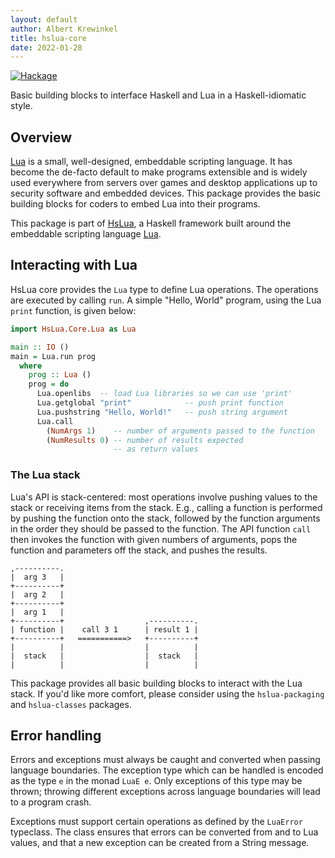 ```yaml
---
layout: default
author: Albert Krewinkel
title: hslua-core
date: 2022-01-28
---
```


[![Hackage][]](https://hackage.haskell.org/package/hslua-core)

Basic building blocks to interface Haskell and Lua in a
Haskell-idiomatic style.

  [Hackage]: https://img.shields.io/hackage/v/hslua-core.svg

Overview
--------

[Lua] is a small, well-designed, embeddable scripting language. It
has become the de-facto default to make programs extensible and is
widely used everywhere from servers over games and desktop
applications up to security software and embedded devices. This
package provides the basic building blocks for coders to embed Lua
into their programs.

This package is part of [HsLua], a Haskell framework built around
the embeddable scripting language [Lua].

[HsLua]: https://hslua.org/
[Lua]: https://lua.org/

Interacting with Lua
--------------------

HsLua core provides the `Lua` type to define Lua operations. The
operations are executed by calling `run`. A simple "Hello, World"
program, using the Lua `print` function, is given below:

``` haskell
import HsLua.Core.Lua as Lua

main :: IO ()
main = Lua.run prog
  where
    prog :: Lua ()
    prog = do
      Lua.openlibs  -- load Lua libraries so we can use 'print'
      Lua.getglobal "print"            -- push print function
      Lua.pushstring "Hello, World!"   -- push string argument
      Lua.call
        (NumArgs 1)    -- number of arguments passed to the function
        (NumResults 0) -- number of results expected
                       -- as return values
```

### The Lua stack

Lua's API is stack-centered: most operations involve pushing
values to the stack or receiving items from the stack. E.g.,
calling a function is performed by pushing the function onto the
stack, followed by the function arguments in the order they should
be passed to the function. The API function `call` then invokes
the function with given numbers of arguments, pops the function
and parameters off the stack, and pushes the results.

    ,----------.
    |  arg 3   |
    +----------+
    |  arg 2   |
    +----------+
    |  arg 1   |
    +----------+                  ,----------.
    | function |    call 3 1      | result 1 |
    +----------+   ===========>   +----------+
    |          |                  |          |
    |  stack   |                  |  stack   |
    |          |                  |          |

This package provides all basic building blocks to interact with
the Lua stack. If you'd like more comfort, please consider using
the `hslua-packaging` and `hslua-classes` packages.


Error handling
--------------

Errors and exceptions must always be caught and converted when
passing language boundaries. The exception type which can be
handled is encoded as the type `e` in the monad `LuaE e`. Only
exceptions of this type may be thrown; throwing different
exceptions across language boundaries will lead to a program
crash.

Exceptions must support certain operations as defined by the
`LuaError` typeclass. The class ensures that errors can be
converted from and to Lua values, and that a new exception can be
created from a String message.
